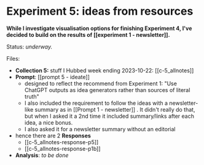 # Experiment 5: ideas from resources

**While I investigate visualisation options for finishing Experiment 4, I've decided to build on the results of [[experiment 1 - newsletter]].**

Status: *underway.*

Files:

* **Collection 5:** stuff I Hubbed week ending 2023-10-22: [[c-5_allnotes]]
* **Prompt**: [[prompt 5 - ideate]]
	* designed to reflect the recommend from Experiment 1: "Use ChatGPT outputs as idea generators rather than sources of literal truth"
	* I also included the requirement to follow the ideas with a newsletter-like summary as in [[Prompt 1 - newsletter]] . It didn't really do that, but when I asked it a 2nd time it included summary/links after each idea, a nice bonus.  
	* I also asked it for a newsletter summary without an editorial
* hence there are 2 **Responses**
	* [[c-5_allnotes-response-p5]]
	* [[c-5_allnotes-response-p1b]]
* **Analysis**: *to be done*